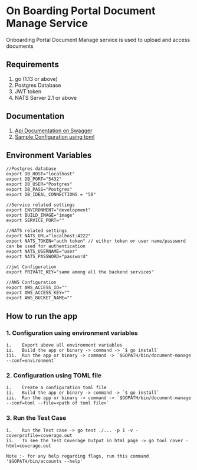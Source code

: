 # On Boarding Portal Document Manage Service #

Onboarding Portal Document Manage service is used to upload and access documents

## Requirements ##
1. go (1.13 or above)
2. Postgres Database
3. JWT token
4. NATS Server 2.1 or above

## Documentation ##
1. [Api Documentation on Swagger](openapi.yaml)
2. [Sample Configuration using toml](example.toml)

## Environment Variables  ##
```
//Postgres database
export DB_HOST="localhost"
export DB_PORT="5432"
export DB_USER="Postgres"
export DB_PASS="Postgres"
export DB_IDEAL_CONNECTIONS = "50"

//Service related settings
export ENVIRONMENT="development"
export BUILD_IMAGE="image"
export SERVICE_PORT=""

//NATS related settings
export NATS_URL="localhost:4222"
export NATS_TOKEN="auth token" // either token or user name/password can be used for authentication
export NATS_USERNAME="user"
export NATS_PASSWORD="password"

//jwt Configuration
export PRIVATE_KEY="same among all the backend services"

//AWS Configuration
export AWS_ACCESS_ID=""
export AWS_ACCESS_KEY=""
export AWS_BUCKET_NAME=""
```

## How to run the app ##

### 1. Configuration using environment variables ###

```
i.    Export above all environment variables
ii.   Build the app or binary -> command -> `$ go install`
iii.  Run the app or binary -> command -> `$GOPATH/bin/document-manage --conf=environment`
```

### 2. Configuration using TOML file ###

```
i.    Create a configuration toml file
ii.   Build the app or binary -> command -> `$ go install`
iii.  Run the app or binary -> command -> `$GOPATH/bin/document-manage --conf=toml --file=<path of toml file>`
```
### 3. Run the Test Case ###

```
i.    Run the Test case -> go test ./... -p 1 -v -coverprofile=coverage.out
ii.   To see the Test Coverage Output in html page -> go tool cover -html=coverage.out 
```


`Note :- for any help regarding flags, run this command '$GOPATH/bin/accounts --help'`
